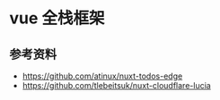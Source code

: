 # vue 全栈框架

## 参考资料

- https://github.com/atinux/nuxt-todos-edge
- https://github.com/tlebeitsuk/nuxt-cloudflare-lucia
